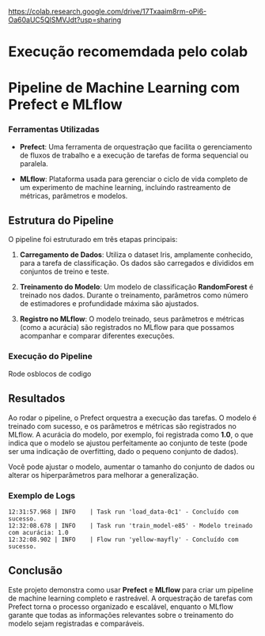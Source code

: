 https://colab.research.google.com/drive/17Txaaim8rm-oPi6-Oa60aUC5QlSMVJdt?usp=sharing


# Execução recomemdada pelo colab 
# Pipeline de Machine Learning com Prefect e MLflow

### Ferramentas Utilizadas

- **Prefect**: Uma ferramenta de orquestração que facilita o gerenciamento de fluxos de trabalho e a execução de tarefas de forma sequencial ou paralela.

- **MLflow**: Plataforma usada para gerenciar o ciclo de vida completo de um experimento de machine learning, incluindo rastreamento de métricas, parâmetros e modelos.

## Estrutura do Pipeline

O pipeline foi estruturado em três etapas principais:

1. **Carregamento de Dados**: Utiliza o dataset Iris, amplamente conhecido, para a tarefa de classificação. Os dados são carregados e divididos em conjuntos de treino e teste.
   
2. **Treinamento do Modelo**: Um modelo de classificação **RandomForest** é treinado nos dados. Durante o treinamento, parâmetros como número de estimadores e profundidade máxima são ajustados.
   
3. **Registro no MLflow**: O modelo treinado, seus parâmetros e métricas (como a acurácia) são registrados no MLflow para que possamos acompanhar e comparar diferentes execuções.



### Execução do Pipeline


 Rode osblocos de codigo
## Resultados

Ao rodar o pipeline, o Prefect orquestra a execução das tarefas. O modelo é treinado com sucesso, e os parâmetros e métricas são registrados no MLflow. A acurácia do modelo, por exemplo, foi registrada como **1.0**, o que indica que o modelo se ajustou perfeitamente ao conjunto de teste (pode ser uma indicação de overfitting, dado o pequeno conjunto de dados).

Você pode ajustar o modelo, aumentar o tamanho do conjunto de dados ou alterar os hiperparâmetros para melhorar a generalização.

### Exemplo de Logs

```
12:31:57.968 | INFO    | Task run 'load_data-0c1' - Concluído com sucesso.
12:32:08.678 | INFO    | Task run 'train_model-e85' - Modelo treinado com acurácia: 1.0
12:32:08.902 | INFO    | Flow run 'yellow-mayfly' - Concluído com sucesso.
```


## Conclusão

Este projeto demonstra como usar **Prefect** e **MLflow** para criar um pipeline de machine learning completo e rastreável. A orquestração de tarefas com Prefect torna o processo organizado e escalável, enquanto o MLflow garante que todas as informações relevantes sobre o treinamento do modelo sejam registradas e comparáveis.

